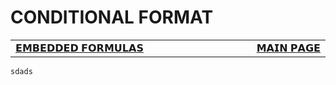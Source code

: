 # CONDITIONAL FORMAT

<table>
  <tr>
    <td width="500px" align="left">
      <a href="./embedded.md">𝗘𝗠𝗕𝗘𝗗𝗗𝗘𝗗 𝗙𝗢𝗥𝗠𝗨𝗟𝗔𝗦</a>
    </td>
    <td width="500px" align="right">
      <a href="./README.md">𝗠𝗔𝗜𝗡 𝗣𝗔𝗚𝗘</a>  
    </td>
  </tr>
</table>

```js
sdads

